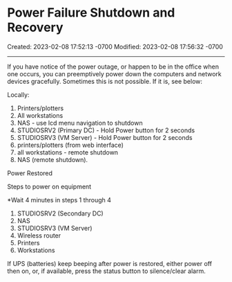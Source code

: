 # Power Failure Shutdown and Recovery

Created: 2023-02-08 17:52:13 -0700
Modified: 2023-02-08 17:56:32 -0700

---

If you have notice of the power outage, or happen to be in the office when one occurs, you can preemptively power down the computers and network devices gracefully. Sometimes this is not possible. If it is, see below:

Locally:

1. Printers/plotters
2. All workstations
3. NAS - use lcd menu navigation to shutdown
4. STUDIOSRV2 (Primary DC) - Hold Power button for 2 seconds
5. STUDIOSRV3 (VM Server) - Hold Power button for 2 seconds
6. printers/plotters (from web interface)
7. all workstations - remote shutdown
8. NAS (remote shutdown).

Power Restored

Steps to power on equipment

*Wait 4 minutes in steps 1 through 4

1. STUDIOSRV2 (Secondary DC)
2. NAS
3. STUDIOSRV3 (VM Server)
4. Wireless router
5. Printers
6. Workstations

If UPS (batteries) keep beeping after power is restored, either power off then on, or, if available, press the status button to silence/clear alarm.

